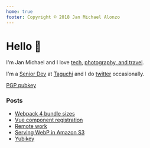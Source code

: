 ```yaml
---
home: true
footer: Copyright © 2018 Jan Michael Alonzo
---
```

# Hello :wave:

I'm Jan Michael and I love [tech](https://github.com/jmalonzo), [photography, and travel](https://instagram.com/jmalonzo).

I'm a [Senior Dev](https://linkedin.com/in/jmalonzo) at [Taguchi](http://www.taguchi.com.au) and I do [twitter](https://twitter.com/jmalonzo) occasionally.

[PGP pubkey](https://keybase.io/jmalonzo)

### Posts

* [Webpack 4 bundle sizes](/post/webpack4-bundle-sizes.md)
* [Vue component registration](/post/vuejs-component-registrations.md)
* [Remote work](/post/remote-work.md)
* [Serving WebP in Amazon S3](/post/s3-serving-webp.md)
* [Yubikey](/post/yubikey.md)